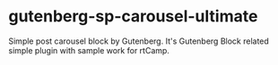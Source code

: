 # gutenberg-sp-carousel-ultimate
 Simple post carousel block by Gutenberg. It's Gutenberg Block related simple plugin with sample work for rtCamp.
